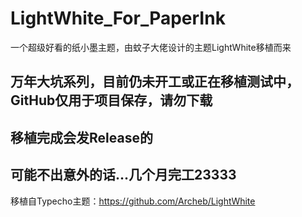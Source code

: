 # LightWhite_For_PaperInk
一个超级好看的纸小墨主题，由蚊子大佬设计的主题LightWhite移植而来

 ## 万年大坑系列，目前仍未开工或正在移植测试中，GitHub仅用于项目保存，请勿下载
 ## 移植完成会发Release的
 ## 可能不出意外的话...几个月完工23333

移植自Typecho主题：https://github.com/Archeb/LightWhite

